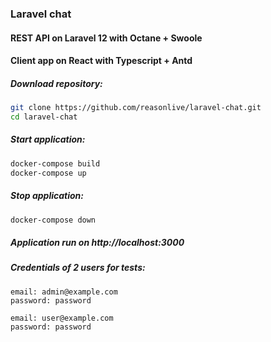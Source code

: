 ### Laravel chat
#### REST API on Laravel 12 with Octane + Swoole
#### Client app on React with Typescript + Antd

##### Download repository:
```bash
git clone https://github.com/reasonlive/laravel-chat.git
cd laravel-chat
```
##### Start application:
```bash
docker-compose build
docker-compose up
```
##### Stop application:
```bash
docker-compose down
```

##### Application run on http://localhost:3000
##### Credentials of 2 users for tests:
```
email: admin@example.com
password: password
```

```
email: user@example.com
password: password
```
